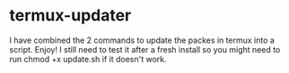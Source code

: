 # termux-updater
 
I have combined the 2 commands to update the packes in termux into a script. Enjoy!
I still need to test it after a fresh install so you might need to run chmod +x update.sh if it doesn't work.
